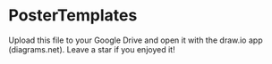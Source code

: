 # PosterTemplates

Upload this file to your Google Drive and open it with the draw.io app (diagrams.net). Leave a star if you enjoyed it!
